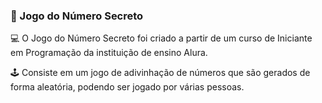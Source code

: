 ### 🔢 Jogo do Número Secreto

💻 O Jogo do Número Secreto foi criado a partir de um curso de Iniciante em Programação da instituição de ensino Alura.

🕹️ Consiste em um jogo de adivinhação de números que são gerados de forma aleatória, podendo ser jogado por várias pessoas.
